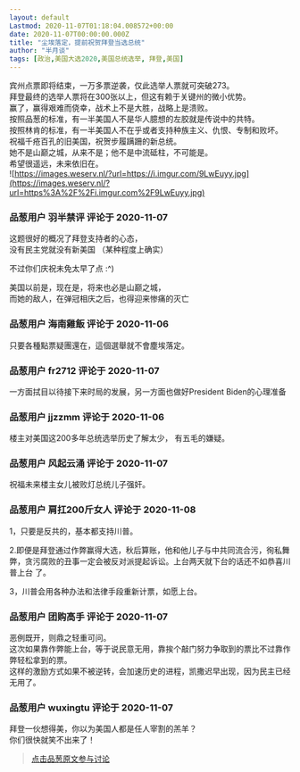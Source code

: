 ```yaml
---
layout: default
Lastmod: 2020-11-07T01:18:04.008572+00:00
date: 2020-11-07T00:00:00.000Z
title: "尘埃落定，提前祝贺拜登当选总统"
author: "半月谈"
tags: [政治,美国大选2020,美国总统选举, 拜登,美国]
---
```


宾州点票即将结束，一万多票逆袭，仅此选举人票就可突破273。  
拜登最终的选举人票将在300张以上，但这有赖于关键州的微小优势。  
赢了，赢得艰难而侥幸，战术上不是大胜，战略上是溃败。  
按照品葱的标准，有一半美国人不是华人臆想的左胶就是传说中的共特。  
按照林肯的标准，有一半美国人不在乎或者支持种族主义、仇恨、专制和败坏。  
祝福千疮百孔的旧美国，祝贺步履蹒跚的新总统。  
她不是山巅之城，从来不是；他不是中流砥柱，不可能是。  
希望很遥远，未来依旧在。  
![https://images.weserv.nl/?url=https://i.imgur.com/9LwEuyy.jpg](https://images.weserv.nl/?url=https%3A%2F%2Fi.imgur.com%2F9LwEuyy.jpg)

            
### 品葱用户 **羽半禁评** 评论于 2020-11-07
        
这题很好的概况了拜登支持者的心态，  
没有民主党就没有新美国 （某种程度上确实）  
  
不过你们庆祝未免太早了点 :^)  
  
美国以前是，现在是，将来也必是山巅之城，  
而她的敌人，在弹冠相庆之后，也得迎来惨痛的灭亡
        


            
### 品葱用户 **海南雞飯** 评论于 2020-11-06
        
只要各種點票疑團還在，這個選舉就不會塵埃落定。
        


            
### 品葱用户 **fr2712** 评论于 2020-11-07
        
一方面拭目以待接下来时局的发展，另一方面也做好President Biden的心理准备
        


            
### 品葱用户 **jjzzmm** 评论于 2020-11-06
        
楼主对美国这200多年总统选举历史了解太少， 有五毛的嫌疑。
        


            
### 品葱用户 **风起云涌** 评论于 2020-11-07
        
祝福未来楼主女儿被败灯总统儿子强奸。
        


            
### 品葱用户 **肩扛200斤女人** 评论于 2020-11-08
        
1，只要是反共的，基本都支持川普。  
  
  
2.即便是拜登通过作弊赢得大选，秋后算账，他和他儿子与中共同流合污，徇私舞弊，贪污腐败的丑事一定会被反对派提起诉讼。上台两天就下台的话还不如恭喜川普上台 了。  
  
3，川普会用各种办法和法律手段重新计票，如愿上台。
        


            
### 品葱用户 **团购高手** 评论于 2020-11-07
        
恶例既开，则鼎之轻重可问。  
这次如果靠作弊能上台，等于说民意无用，靠挨个敲门努力争取到的票比不过靠作弊轻松拿到的票。  
这样的激励方式如果不被逆转，会加速历史的进程，凯撒迟早出现，因为民主已经无用了。
        


            
### 品葱用户 **wuxingtu** 评论于 2020-11-07
        
拜登一伙想得美，你以为美国人都是任人宰割的羔羊？  
你们很快就笑不出来了！
        






> [点击品葱原文参与讨论](https://pincong.rocks/article/25996)

